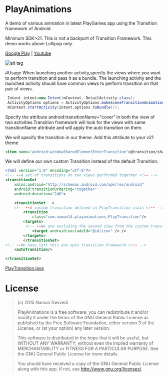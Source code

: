 # PlayAnimations
A demo of various animation in latest PlayGames app using the Transition framework of Android.

Minimum SDK>21. This is not a backport of Transition Framework. This demo works above Lollipop only.

[Google Play](https://play.google.com/store/apps/details?id=com.naman14.playanimations) | [Youtube](https://www.youtube.com/watch?v=qXtL5AhA3V0)

![alt tag](https://raw.githubusercontent.com/naman14/PlayAnimations/master/art/demo.gif)

#Usage
When launching another activity,specify the views where you want to  perform transition and pass it as a bundle. The launching activity and the launched activity should have common views to perform transition on that pair of views.

```java
 Intent intent=new Intent(mContext, DetailActivity.class);
 ActivityOptions options = ActivityOptions.makeSceneTransitionAnimation(MainActivity.getInstance(),   Pair.create((View) cover, "cover"));
 mContext.startActivity(intent,options.toBundle());
```
Specify the attribute android:transitionName="cover" in both the view of two activities.Transition framework will look for the views with same transitionName attribute and will apply the auto transition on them.

We will specify the transition in our theme. Add this attribute to your v21 theme
```xml
<item name="android:windowSharedElementEnterTransition">@transition/shared_element</item>
```

We will define our own custom Transition instead of the default Transition.
```xml
<?xml version="1.0" encoding="utf-8"?>
<!-- --A set of transitions on two views performed together <!-- -->
<transitionSet
    xmlns:android="http://schemas.android.com/apk/res/android"
    android:transitionOrdering="together"
    android:duration="240">

    <transitionSet   >
    <!-- --A custom transition defined in PlayTransition class <!-- -->
        <transition
            class="com.naman14.playanimations.PlayTransition"/>
        <targets>
         <!-- --We are excluding the second view from the custom transition <!-- -->
            <target android:excludeId="@id/icon" /> />
        </targets>
        </transitionSet>
<!-- --We have left this one upto transition Framework <!-- -->
    <autoTransition/>

</transitionSet>
```

[PlayTransition.java](https://github.com/naman14/PlayAnimations/blob/master/app/src/main/java/com/naman14/playanimations/PlayTransition.java)

# License
>(c) 2015 Naman Dwivedi 

>PlayAnimations is a free software: you can redistribute it and/or modify it under the terms of the GNU General Public License as published by the Free Software Foundation, either version 3 of the License, or (at your option) any later version. 

>This software is distributed in the hope that it will be useful, but WITHOUT ANY WARRANTY; without even the implied warranty of MERCHANTABILITY or FITNESS FOR A PARTICULAR PURPOSE. See the GNU General Public License for more details. 

>You should have received a copy of the GNU General Public License along with this app. If not, see <http://www.gnu.org/licenses/>. 

